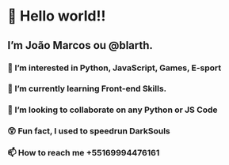  # 👋 Hello world!! 
 ## I’m João Marcos ou @blarth.
 ### 👀 I’m interested in Python, JavaScript, Games, E-sport
 ### 🌱 I’m currently learning Front-end Skills.
 ### 💞️ I’m looking to collaborate on any Python or JS Code
 ### 😲 Fun fact, I used to speedrun DarkSouls
 ### 📫 How to reach me +55169994476161
